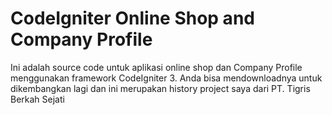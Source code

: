 # CodeIgniter Online Shop and Company Profile

Ini adalah source code untuk aplikasi online shop dan Company Profile menggunakan framework CodeIgniter 3. Anda bisa mendownloadnya untuk dikembangkan lagi dan ini merupakan history project saya dari PT. Tigris Berkah Sejati

